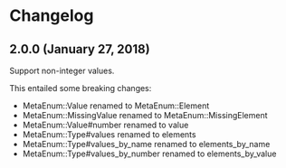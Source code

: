 # Changelog

## 2.0.0 (January 27, 2018)

Support non-integer values.

This entailed some breaking changes:

* MetaEnum::Value renamed to MetaEnum::Element
* MetaEnum::MissingValue renamed to MetaEnum::MissingElement
* MetaEnum::Value#number renamed to value
* MetaEnum::Type#values renamed to elements
* MetaEnum::Type#values_by_name renamed to elements_by_name
* MetaEnum::Type#values_by_number renamed to elements_by_value
